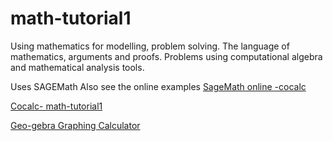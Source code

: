 # math-tutorial1
Using mathematics for modelling, problem solving. The language of mathematics,  arguments and proofs.  Problems using computational algebra and mathematical analysis tools.

Uses SAGEMath
Also see the online examples
[SageMath online -cocalc](https://cocalc.com/)

[Cocalc- math-tutorial1](https://cocalc.com/projects/aca89f06-74d2-4441-8ba7-1ebabc505a20/files/?session=default)

[Geo-gebra Graphing Calculator](https://www.geogebra.org/graphing?lang=en-GB)


